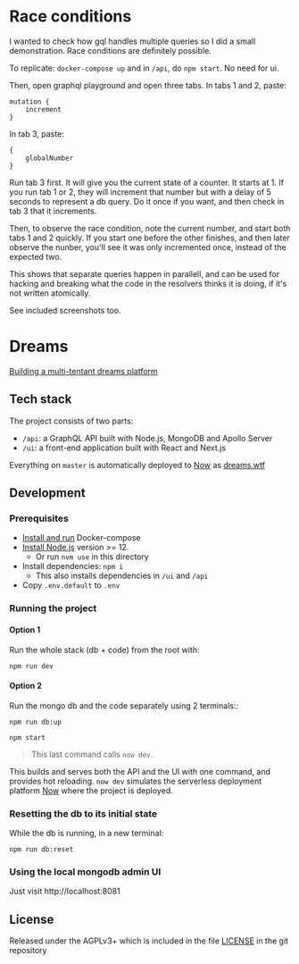 # Race conditions

I wanted to check how gql handles multiple queries so I did a small demonstration. Race conditions are definitely possible.

To replicate: `docker-compose up` and in `/api`, do `npm start`. No need for ui.

Then, open graphql playground and open three tabs. In tabs 1 and 2, paste:
```
mutation {
    increment
}
```
In tab 3, paste:
```
{
    globalNumber
}
```

Run tab 3 first. It will give you the current state of a counter. It starts at 1.
If you run tab 1 or 2, they will increment that number but with a delay of 5 seconds to represent a db query.
Do it once if you want, and then check in tab 3 that it increments.

Then, to observe the race condition, note the current number, and start both tabs 1 and 2 quickly. 
If you start one before the other finishes, and then later observe the nunber, you'll see it was only incremented once, instead of the expected two.

This shows that separate queries happen in parallell, and can be used for hacking and breaking what the code in the resolvers thinks it is doing,
if it's not written atomically.

See included screenshots too.

# Dreams

[Building a multi-tentant dreams platform](https://edgeryders.eu/t/rewrite-of-dreams-for-multi-tenancy-and-wider-adoption/11476)

## Tech stack

The project consists of two parts:

- `/api`: a GraphQL API built with Node.js, MongoDB and Apollo Server
- `/ui`: a front-end application built with React and Next.js

Everything on `master` is automatically deployed to [Now](https://zeit.co/) as [dreams.wtf](https://dreams.wtf)

## Development

### Prerequisites

- [Install and run](https://docs.docker.com/compose/install/) Docker-compose
- [Install Node.js](https://nodejs.org/en/) version >= 12.
  - Or run `nvm use` in this directory
- Install dependencies: `npm i`
  - This also installs dependencies in `/ui` and `/api`
- Copy `.env.default` to `.env`

### Running the project

#### Option 1

Run the whole stack (db + code) from the root with:

```
npm run dev
```

#### Option 2

Run the mongo db and the code separately using 2 terminals::

```
npm run db:up
```

```
npm start
```

> This last command calls `now dev`.

This builds and serves both the API and the UI with one command, and provides hot reloading.
`now dev` simulates the serverless deployment platform [Now](https://zeit.co/) where the project is deployed.

### Resetting the db to its initial state

While the db is running, in a new terminal:

```
npm run db:reset
```

### Using the local mongodb admin UI

Just visit http://localhost:8081

## License

Released under the AGPLv3+ which is included in the file [LICENSE](LICENSE) in the git repository
